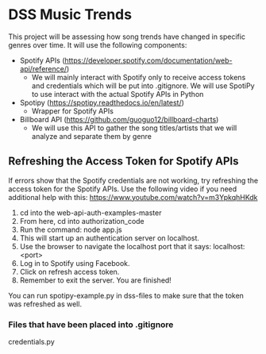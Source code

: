 # DSS Music Trends
This project will be assessing how song trends have changed in specific genres over time. It will use the following components:

 - Spotify APIs (https://developer.spotify.com/documentation/web-api/reference/)
	 - We will mainly interact with Spotify only to receive access tokens and credentials which will be put into .gitignore. We will use SpotiPy to use interact with the actual Spotify APIs in Python
 - Spotipy (https://spotipy.readthedocs.io/en/latest/)
	 - Wrapper for Spotify APIs
 - Billboard API (https://github.com/guoguo12/billboard-charts)
	 - We will use this API to gather the song titles/artists that we will analyze and separate them by genre

## Refreshing the Access Token for Spotify APIs
If errors show that the Spotify credentials are not working, try refreshing the access token for the Spotify APIs.
Use the following video if you need additional help with this: https://www.youtube.com/watch?v=m3YpkqhHKdk

 1. cd into the web-api-auth-examples-master
 2. From here, cd into authorization_code
 3. Run the command: node app.js
 4. This will start up an authentication server on localhost.
 5. Use the browser to navigate the localhost port that it says: localhost:\<port\>
 6. Log in to Spotify using Facebook.
 7. Click on refresh access token.
 8. Remember to exit the server. You are finished!

 You can run spotipy-example.py in dss-files to make sure that the token was refreshed as well.
 
### Files that have been placed into .gitignore
credentials.py
